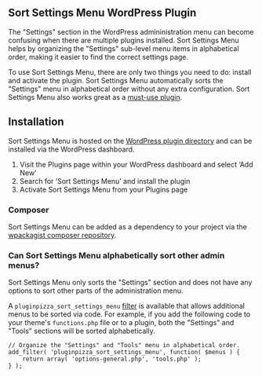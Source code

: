 ## Sort Settings Menu WordPress Plugin

The "Settings" section in the WordPress admininistration menu can become confusing when there are multiple plugins installed. Sort Settings Menu helps by organizing the "Settings" sub-level menu items in alphabetical order, making it easier to find the correct settings page.

To use Sort Settings Menu, there are only two things you need to do: install and activate the plugin. Sort Settings Menu automatically sorts the "Settings" menu in alphabetical order without any extra configuration. Sort Settings Menu also works great as a [must-use plugin](https://wordpress.org/documentation/article/must-use-plugins/).

## Installation

Sort Settings Menu is hosted on the [WordPress plugin directory](https://wordpress.org/plugins/sort-settings-menu/) and can be installed via the WordPress dashboard.

1. Visit the Plugins page within your WordPress dashboard and select ‘Add New’
1. Search for ‘Sort Settings Menu’ and install the plugin
1. Activate Sort Settings Menu from your Plugins page

### Composer

Sort Settings Menu can be added as a dependency to your project via the [wpackagist composer repository](https://wpackagist.org/search?q=sort-settings-menu).

### Can Sort Settings Menu alphabetically sort other admin menus?

Sort Settings Menu only sorts the "Settings" section and does not have any options to sort other parts of the administration menu.

A `pluginpizza_sort_settings_menu` [filter](https://developer.wordpress.org/plugins/hooks/filters/) is available that allows additional menus to be sorted via code. For example, if you add the following code to your theme's `functions.php` file or to a plugin, both the "Settings" and "Tools" sections will be sorted alphabetically.

```
// Organize the "Settings" and "Tools" menu in alphabetical order.
add_filter( 'pluginpizza_sort_settings_menu', function( $menus ) {
	return array( 'options-general.php', 'tools.php' );
} );
```
